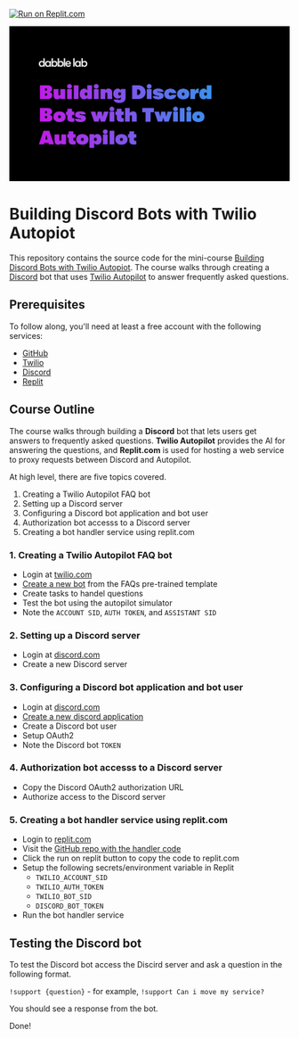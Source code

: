
[![Run on Replit.com](https://repl.it/badge/github/dabblelab/building-discord-bots-with-twilio-autopilot)](https://repl.it/github/dabblelab/building-discord-bots-with-twilio-autopilot)

![Cover Image](1408937-building-discord-bots-with-twilio-autopilot.png)

# Building Discord Bots with Twilio Autopiot

This repository contains the source code for the mini-course [Building Discord Bots with Twilio Autopiot](https://learn.dabblelab.com/courses/building-discord-bots-with-twilio-autopilot). The course walks through creating a [Discord](https://discord.com) bot that uses [Twilio Autopilot](https://twilio.com/autopilot) to answer frequently asked questions. 

## Prerequisites

To follow along, you'll need at least a free account with the following services:

- [GitHub](https://github.com/signup)
- [Twilio](https://www.twilio.com/try-twilio?promo=0ziFtf)
- [Discord](https://discord.com/register)
- [Replit](https://replit.com/signup)

## Course Outline

The course walks through building a **Discord** bot that lets users get answers to frequently asked questions. **Twilio Autopilot** provides the AI for answering the questions, and **Replit.com** is used for hosting a web service to proxy requests between Discord and Autopilot. 

At high level, there are five topics covered.

1. Creating a Twilio Autopilot FAQ bot
2. Setting up a Discord server
3. Configuring a Discord bot application and bot user
4. Authorization bot accesss to a Discord server
5. Creating a bot handler service using replit.com

### 1. Creating a Twilio Autopilot FAQ bot
- Login at [twilio.com](https://twilio.com)
- [Create a new bot](https://www.twilio.com/console/autopilot/build) from the FAQs pre-trained template
- Create tasks to handel questions
- Test the bot using the autopilot simulator
- Note the `ACCOUNT SID`, `AUTH TOKEN`, and `ASSISTANT SID`

### 2. Setting up a Discord server
- Login at [discord.com](https://discord.com)
- Create a new Discord server

### 3. Configuring a Discord bot application and bot user
- Login at [discord.com](https://discord.com)
- [Create a new discord application](https://discord.com/developers/applications)
- Create a Discord bot user
- Setup OAuth2 
- Note the Discord bot `TOKEN`

### 4. Authorization bot accesss to a Discord server
- Copy the Discord OAuth2 authorization URL
- Authorize access to the Discord server

### 5. Creating a bot handler service using replit.com
- Login to [replit.com](https://replit.com)
- Visit the [GitHub repo with the handler code](https://github.com/dabblelab/building-discord-bots-with-twilio-autopilot)
- Click the run on replit button to copy the code to replit.com
- Setup the following secrets/environment variable in Replit
    - `TWILIO_ACCOUNT_SID`
    - `TWILIO_AUTH_TOKEN`
    - `TWILIO_BOT_SID`
    - `DISCORD_BOT_TOKEN`
- Run the bot handler service

## Testing the Discord bot

To test the Discord bot access the Discird server and ask a question in the following format.

`!support {question}` - for example, `!support Can i move my service?`

You should see a response from the bot.

Done!